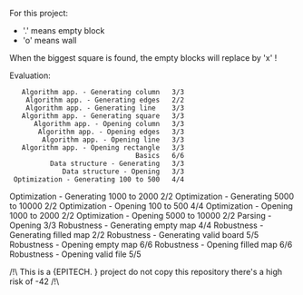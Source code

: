 For this project:
  - '.' means empty block
  - 'o' means wall

When the biggest square is found, the empty blocks will replace by 'x' !

Evaluation:

       Algorithm app. - Generating column   3/3
        Algorithm app. - Generating edges   2/2
        Algorithm app. - Generating line    3/3
       Algorithm app. - Generating square   3/3
          Algorithm app. - Opening column   3/3
           Algorithm app. - Opening edges   3/3
            Algorithm app. - Opening line   3/3
       Algorithm app. - Opening rectangle   3/3
                                   Basics   6/6
              Data structure - Generating   3/3
                 Data structure - Opening   3/3
     Optimization - Generating 100 to 500   4/4
   Optimization - Generating 1000 to 2000   2/2
  Optimization - Generating 5000 to 10000   2/2
        Optimization - Opening 100 to 500   4/4
      Optimization - Opening 1000 to 2000   2/2
     Optimization - Opening 5000 to 10000   2/2
                        Parsing - Opening   3/3
        Robustness - Generating empty map   4/4
       Robustness - Generating filled map   2/2
      Robustness - Generating valid board   5/5
           Robustness - Opening empty map   6/6
          Robustness - Opening filled map   6/6
          Robustness - Opening valid file   5/5

/!\ This is a {EPITECH. } project do not copy this repository there's a high risk of -42 /!\
